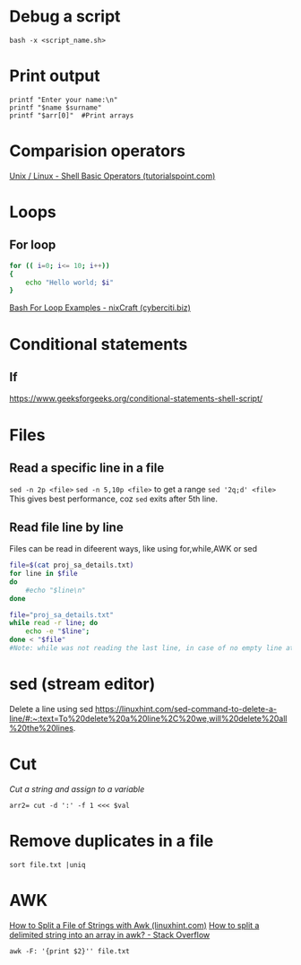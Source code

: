 # Debug a script
`bash -x <script_name.sh>`

# Print output
```
printf "Enter your name:\n"
printf "$name $surname"
printf "$arr[0]"  #Print arrays
```
# Comparision operators
[Unix / Linux - Shell Basic Operators (tutorialspoint.com)](https://www.tutorialspoint.com/unix/unix-basic-operators.htm)

# Loops
## For loop
```sh
for (( i=0; i<= 10; i++))
{
    echo "Hello world; $i"
}
```
[Bash For Loop Examples - nixCraft (cyberciti.biz)](https://www.cyberciti.biz/faq/bash-for-loop/)

# Conditional statements
## If
https://www.geeksforgeeks.org/conditional-statements-shell-script/

# Files
## Read a specific line in a file
`sed -n 2p <file>`
`sed -n 5,10p <file>` to get a range
`sed '2q;d' <file>` This gives best performance, coz `sed` exits after 5th line.

## Read file line by line
Files can be read in difeerent ways, like using for,while,AWK or sed
```sh
file=$(cat proj_sa_details.txt)
for line in $file
do
	#echo "$line\n"
done
```
```sh
file="proj_sa_details.txt"
while read -r line; do 
	echo -e "$line"; 
done < "$file"
#Note: while was not reading the last line, in case of no empty line at the EOF
```
# sed (stream editor)
Delete a line using sed
https://linuxhint.com/sed-command-to-delete-a-line/#:~:text=To%20delete%20a%20line%2C%20we,will%20delete%20all%20the%20lines.

# Cut
*Cut a string and assign to a variable*
```
arr2= cut -d ':' -f 1 <<< $val
```
# Remove duplicates in a file
`sort file.txt |uniq`

# AWK
[How to Split a File of Strings with Awk (linuxhint.com)](https://linuxhint.com/split_file_strings_awk/)
[How to split a delimited string into an array in awk? - Stack Overflow](https://stackoverflow.com/questions/8009664/how-to-split-a-delimited-string-into-an-array-in-awk)

`awk -F: '{print $2}'' file.txt`